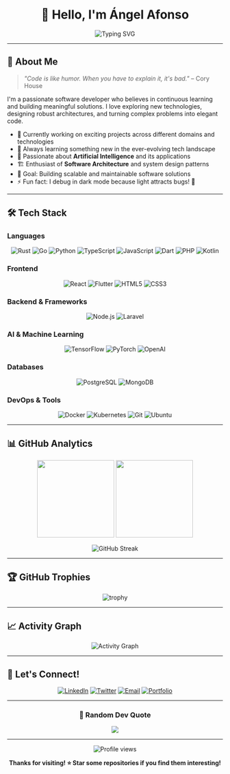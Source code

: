 <div align="center">
  
# 👋 Hello, I'm Ángel Afonso

<img src="https://readme-typing-svg.herokuapp.com?font=Fira+Code&size=22&duration=3000&pause=1000&color=79FF97&center=true&vCenter=true&width=600&lines=Full-Stack+Developer;AI+Enthusiast;Software+Architecture+Lover;Building+the+Future+with+Code" alt="Typing SVG" />

</div>

---

## 🚀 About Me

> *"Code is like humor. When you have to explain it, it's bad."* – Cory House

I'm a passionate software developer who believes in continuous learning and building meaningful solutions. I love exploring new technologies, designing robust architectures, and turning complex problems into elegant code.

- 🔭 Currently working on exciting projects across different domains and technologies
- 🌱 Always learning something new in the ever-evolving tech landscape
- 🤖 Passionate about **Artificial Intelligence** and its applications
- 🏗️ Enthusiast of **Software Architecture** and system design patterns
- 🎯 Goal: Building scalable and maintainable software solutions
- ⚡ Fun fact: I debug in dark mode because light attracts bugs! 🐛

---

## 🛠️ Tech Stack

### Languages
<div align="center">

![Rust](https://img.shields.io/badge/Rust-000000?style=for-the-badge&logo=rust&logoColor=white)
![Go](https://img.shields.io/badge/Go-00ADD8?style=for-the-badge&logo=go&logoColor=white)
![Python](https://img.shields.io/badge/Python-3776AB?style=for-the-badge&logo=python&logoColor=white)
![TypeScript](https://img.shields.io/badge/TypeScript-007ACC?style=for-the-badge&logo=typescript&logoColor=white)
![JavaScript](https://img.shields.io/badge/JavaScript-F7DF1E?style=for-the-badge&logo=javascript&logoColor=black)
![Dart](https://img.shields.io/badge/Dart-0175C2?style=for-the-badge&logo=dart&logoColor=white)
![PHP](https://img.shields.io/badge/PHP-777BB4?style=for-the-badge&logo=php&logoColor=white)
![Kotlin](https://img.shields.io/badge/Kotlin-0095D5?style=for-the-badge&logo=kotlin&logoColor=white)

</div>

### Frontend
<div align="center">

![React](https://img.shields.io/badge/React-20232A?style=for-the-badge&logo=react&logoColor=61DAFB)
![Flutter](https://img.shields.io/badge/Flutter-02569B?style=for-the-badge&logo=flutter&logoColor=white)
![HTML5](https://img.shields.io/badge/HTML5-E34F26?style=for-the-badge&logo=html5&logoColor=white)
![CSS3](https://img.shields.io/badge/CSS3-1572B6?style=for-the-badge&logo=css3&logoColor=white)

</div>

### Backend & Frameworks
<div align="center">

![Node.js](https://img.shields.io/badge/Node.js-43853D?style=for-the-badge&logo=node.js&logoColor=white)
![Laravel](https://img.shields.io/badge/Laravel-FF2D20?style=for-the-badge&logo=laravel&logoColor=white)

</div>

### AI & Machine Learning
<div align="center">

![TensorFlow](https://img.shields.io/badge/TensorFlow-FF6F00?style=for-the-badge&logo=tensorflow&logoColor=white)
![PyTorch](https://img.shields.io/badge/PyTorch-EE4C2C?style=for-the-badge&logo=pytorch&logoColor=white)
![OpenAI](https://img.shields.io/badge/OpenAI-412991?style=for-the-badge&logo=openai&logoColor=white)

</div>

### Databases
<div align="center">

![PostgreSQL](https://img.shields.io/badge/PostgreSQL-316192?style=for-the-badge&logo=postgresql&logoColor=white)
![MongoDB](https://img.shields.io/badge/MongoDB-4EA94B?style=for-the-badge&logo=mongodb&logoColor=white)

</div>

### DevOps & Tools
<div align="center">

![Docker](https://img.shields.io/badge/Docker-2496ED?style=for-the-badge&logo=docker&logoColor=white)
![Kubernetes](https://img.shields.io/badge/Kubernetes-326CE5?style=for-the-badge&logo=kubernetes&logoColor=white)
![Git](https://img.shields.io/badge/Git-F05032?style=for-the-badge&logo=git&logoColor=white)
![Ubuntu](https://img.shields.io/badge/Ubuntu-E95420?style=for-the-badge&logo=ubuntu&logoColor=white)

</div>

---

## 📊 GitHub Analytics

<div align="center">
  
<img height="180em" src="https://github-readme-stats.vercel.app/api?username=angel-afonso&show_icons=true&theme=tokyonight&include_all_commits=true&count_private=true"/>
<img height="180em" src="https://github-readme-stats.vercel.app/api/top-langs/?username=angel-afonso&layout=compact&langs_count=8&theme=tokyonight"/>

</div>

<div align="center">
  
![GitHub Streak](https://github-readme-streak-stats.herokuapp.com/?user=angel-afonso&theme=tokyonight)

</div>

---

## 🏆 GitHub Trophies

<div align="center">
  
![trophy](https://github-profile-trophy.vercel.app/?username=angel-afonso&theme=tokyonight&no-frame=false&no-bg=false&margin-w=4)

</div>

---

## 📈 Activity Graph

<div align="center">
  
![Activity Graph](https://github-readme-activity-graph.vercel.app/graph?username=angel-afonso&theme=tokyo-night)

</div>

---

## 🤝 Let's Connect!

<div align="center">

[![LinkedIn](https://img.shields.io/badge/LinkedIn-0077B5?style=for-the-badge&logo=linkedin&logoColor=white)](https://linkedin.com/in/angel-afonso)
[![Twitter](https://img.shields.io/badge/Twitter-1DA1F2?style=for-the-badge&logo=twitter&logoColor=white)](https://twitter.com/angel_afonso)
[![Email](https://img.shields.io/badge/Email-D14836?style=for-the-badge&logo=gmail&logoColor=white)](mailto:angel.afonso@example.com)
[![Portfolio](https://img.shields.io/badge/Portfolio-000000?style=for-the-badge&logo=About.me&logoColor=white)](https://angel-afonso.dev)

</div>

---

<div align="center">
  
### 💭 Random Dev Quote
![](https://quotes-github-readme.vercel.app/api?type=horizontal&theme=tokyonight)

---

<img src="https://komarev.com/ghpvc/?username=angel-afonso&label=Profile%20views&color=0e75b6&style=flat" alt="Profile views" />

**Thanks for visiting! ⭐ Star some repositories if you find them interesting!**

</div>
